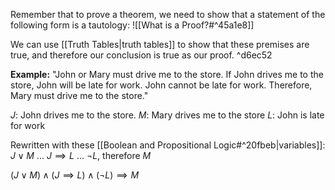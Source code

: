 Remember that to prove a theorem, we need to show that a statement of the following form is a tautology:
![[What is a Proof?#^45a1e8]]

We can use [[Truth Tables|truth tables]] to show that these premises are true, and therefore our conclusion is true as our proof. ^d6ec52

**Example:** 
"John or Mary must drive me to the store. If John drives me to the store, John will be late for work. John cannot be late for work. Therefore, Mary must drive me to the store."

$J$: John drives me to the store.
$M$: Mary drives me to the store
$L$: John is late for work

Rewritten with these [[Boolean and Propositional Logic#^20fbeb|variables]]:
$J\vee M$ ... $J\implies L$ ... $\neg L$, therefore $M$

$(J\vee M)\wedge (J\implies L)\wedge (\neg L) \implies M$
